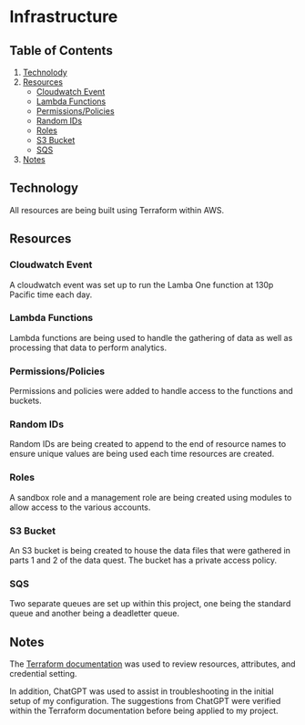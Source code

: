 # Infrastructure

## Table of Contents

1. [Technolody](#technology)
2. [Resources](#resources)
    - [Cloudwatch Event](#cloudwatch-event)
    - [Lambda Functions](#lambda-functions)
    - [Permissions/Policies](#permissionspolicies)
    - [Random IDs](#random-ids)
    - [Roles](#roles)
    - [S3 Bucket](#s3-bucket)
    - [SQS](#sqs)
3. [Notes](#notes)

## Technology

All resources are being built using Terraform within AWS.

## Resources

### Cloudwatch Event

A cloudwatch event was set up to run the Lamba One function at 130p Pacific time each day.

### Lambda Functions

Lambda functions are being used to handle the gathering of data as well as processing that data to perform analytics.

### Permissions/Policies

Permissions and policies were added to handle access to the functions and buckets.

### Random IDs

Random IDs are being created to append to the end of resource names to ensure unique values are being used each time resources are created.

### Roles

A sandbox role and a management role are being created using modules to allow access to the various accounts.

### S3 Bucket

An S3 bucket is being created to house the data files that were gathered in parts 1 and 2 of the data quest. The bucket has a private access policy.

### SQS

Two separate queues are set up within this project, one being the standard queue and another being a deadletter queue.

## Notes

The [Terraform documentation](https://registry.terraform.io/providers/hashicorp/aws/latest/docs) was used to review resources, attributes, and credential setting.

In addition, ChatGPT was used to assist in troubleshooting in the initial setup of my configuration. The suggestions from ChatGPT were verified within the Terraform documentation before being applied to my project.
